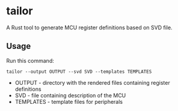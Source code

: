 # tailor
A Rust tool to generate MCU register definitions based on SVD file.

## Usage
Run this command:
```
tailor --output OUTPUT --svd SVD --templates TEMPLATES
```
* OUTPUT - directory with the rendered files containing register definitions
* SVD - file containing description of the MCU
* TEMPLATES - template files for peripherals